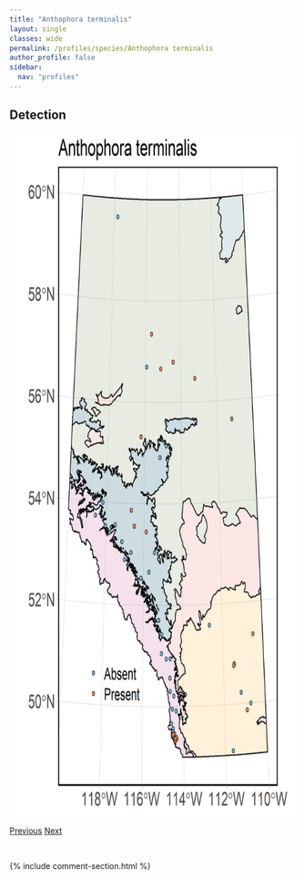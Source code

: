 ```yaml
---
title: "Anthophora terminalis"
layout: single
classes: wide
permalink: /profiles/species/Anthophora terminalis
author_profile: false
sidebar:
  nav: "profiles"
---
```


<h2>Detection</h2>

<a href="/assets/figures/species/Anthophora terminalis/range-map.png">
<img src="/assets/figures/species/Anthophora terminalis/range-map.png" height = "1200" width = "800">
</a>

<a href="/profiles/species/Anthophora spp." class="pagination--pager" title="PreviousName">Previous</a> <a href="/profiles/species/Apis mellifera" class="pagination--pager" title="NextName">Next</a>

<p>&nbsp;</p>

{% include comment-section.html %}
